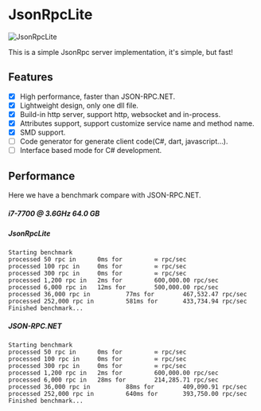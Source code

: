 # JsonRpcLite

![JsonRpcLite](https://github.com/ithinkso117/JsonRpcLite/workflows/JsonRpcLite/badge.svg)

This is a simple JsonRpc server implementation, it's simple, but fast!

## Features
- [x] High performance, faster than JSON-RPC.NET.
- [x] Lightweight design, only one dll file.
- [x] Build-in http server, support http, websocket and in-process.
- [x] Attributes support, support customize service name and method name.
- [x] SMD support.
- [ ] Code generator for generate client code(C#, dart, javascript...).
- [ ] Interface based mode for C# development.

## Performance

Here we have a benchmark compare with JSON-RPC.NET.
##### i7-7700 @ 3.6GHz 64.0 GB

##### JsonRpcLite
```dos
Starting benchmark
processed 50 rpc in      0ms for         ∞ rpc/sec
processed 100 rpc in     0ms for         ∞ rpc/sec
processed 300 rpc in     0ms for         ∞ rpc/sec
processed 1,200 rpc in   2ms for         600,000.00 rpc/sec
processed 6,000 rpc in   12ms for        500,000.00 rpc/sec
processed 36,000 rpc in          77ms for        467,532.47 rpc/sec
processed 252,000 rpc in         581ms for       433,734.94 rpc/sec
Finished benchmark...
```

##### JSON-RPC.NET
```dos
Starting benchmark
processed 50 rpc in      0ms for         ∞ rpc/sec
processed 100 rpc in     0ms for         ∞ rpc/sec
processed 300 rpc in     0ms for         ∞ rpc/sec
processed 1,200 rpc in   2ms for         600,000.00 rpc/sec
processed 6,000 rpc in   28ms for        214,285.71 rpc/sec
processed 36,000 rpc in          88ms for        409,090.91 rpc/sec
processed 252,000 rpc in         640ms for       393,750.00 rpc/sec
Finished benchmark...
```


